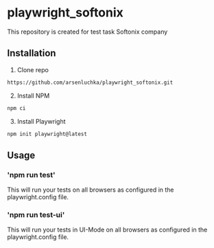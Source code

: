 # playwright_softonix
This repository is created for test task Softonix company

## Installation

1. Clone repo 
```sh
https://github.com/arsenluchka/playwright_softonix.git
```
2. Install NPM
```sh
npm ci
```
3. Install Playwright
```sh
npm init playwright@latest
```

## Usage

### 'npm run test'

This will run your tests on all browsers as configured in the playwright.config file. 

### 'npm run test-ui'

This will run your tests in UI-Mode on all browsers as configured in the playwright.config file. 
